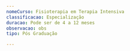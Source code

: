```yaml
---
nomeCurso: Fisioterapia em Terapia Intensiva
classificacao: Especialização
duracao: Pode ser de 4 a 12 meses
observacao: obs
tipo: Pós Graduação

---
```


